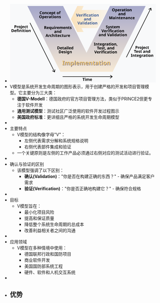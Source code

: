 - ![image.png](../assets/image_1741238916065_0.png)
- V模型是系统开发生命周期的图形表示，用于创建严格的开发和项目管理模型。它主要分为三大类：
	- **德国V-Modell**：德国政府的官方项目管理方法，类似于PRINCE2但更专注于软件开发
	- **通用测试模型**：测试社区广泛使用的软件开发过程图示
	- **美国政府标准**：更详细且严格的系统开发生命周期模型
-
- 主要特点
	- V模型的结构像字母"V"：
		- 左侧代表需求分解和系统规格说明
		- 右侧代表部件集成和验证
	- 一个关键原则是左侧的工作产品必须通过右侧对应的测试活动进行验证。
-
- 确认与验证的区别
	- 该模型强调了以下区别：
		- **确认(Validation)**："你是否在构建正确的东西？" - 确保产品满足客户需求
		- **验证(Verification)**："你是否正确地构建它？" - 确保符合规格
-
- 目标
	- V模型旨在：
		- 最小化项目风险
		- 提高和保证质量
		- 降低整个系统生命周期的总成本
		- 改善利益相关者之间的沟通
-
- 应用领域
	- V模型在多种情境中使用：
		- 德国联邦行政和国防项目
		- 商业软件开发
		- 美国国防部系统工程
		- 硬件、软件和人机交互系统
-
- 优势
	-